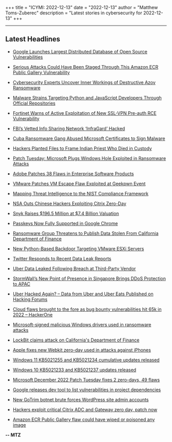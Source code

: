 +++
title = "ICYMI: 2022-12-13"
date = "2022-12-13"
author = "Matthew Toms-Zuberec"
description = "Latest stories in cybersecurity for 2022-12-13"
+++

---------------------------------------------------------------------------
## Latest Headlines
- [Google Launches Largest Distributed Database of Open Source Vulnerabilities](https://thehackernews.com/2022/12/google-launches-largest-distributed.html)

- [Serious Attacks Could Have Been Staged Through This Amazon ECR Public Gallery Vulnerability](https://thehackernews.com/2022/12/serious-attacks-could-have-been-staged.html)

- [Cybersecurity Experts Uncover Inner Workings of Destructive Azov Ransomware](https://thehackernews.com/2022/12/cybersecurity-experts-uncover-inner.html)

- [Malware Strains Targeting Python and JavaScript Developers Through Official Repositories](https://thehackernews.com/2022/12/malware-strains-targeting-python-and.html)

- [Fortinet Warns of Active Exploitation of New SSL-VPN Pre-auth RCE Vulnerability](https://thehackernews.com/2022/12/fortinet-warns-of-active-exploitation.html)

- [FBI’s Vetted Info Sharing Network ‘InfraGard’ Hacked](https://krebsonsecurity.com/2022/12/fbis-vetted-info-sharing-network-infragard-hacked/)

- [Cuba Ransomware Gang Abused Microsoft Certificates to Sign Malware](https://www.wired.com/story/microsoft-certificates-ransomware-cuba-malware/)

- [Hackers Planted Files to Frame Indian Priest Who Died in Custody](https://www.wired.com/story/modified-elephant-stan-swamy-hacked-evidence-frame-bhima-koregaon-16/)

- [Patch Tuesday: Microsoft Plugs Windows Hole Exploited in Ransomware Attacks](https://www.securityweek.com/patch-tuesday-microsoft-plugs-windows-hole-exploited-ransomware-attacks)

- [Adobe Patches 38 Flaws in Enterprise Software Products](https://www.securityweek.com/adobe-patches-38-flaws-enterprise-software-products)

- [VMware Patches VM Escape Flaw Exploited at Geekpwn Event](https://www.securityweek.com/vmware-patches-vm-escape-flaw-exploited-geekpwn-event)

- [Mapping Threat Intelligence to the NIST Compliance Framework](https://www.securityweek.com/mapping-threat-intelligence-nist-compliance-framework)

- [NSA Outs Chinese Hackers Exploiting Citrix Zero-Day](https://www.securityweek.com/nsa-outs-chinese-hackers-exploiting-citrix-zero-day)

- [Snyk Raises $196.5 Million at $7.4 Billion Valuation](https://www.securityweek.com/snyk-raises-1965-million-74-billion-valuation)

- [Passkeys Now Fully Supported in Google Chrome](https://www.securityweek.com/passkeys-now-fully-supported-google-chrome)

- [Ransomware Group Threatens to Publish Data Stolen From California Department of Finance](https://www.securityweek.com/ransomware-group-threatens-publish-data-stolen-california-department-finance)

- [New Python-Based Backdoor Targeting VMware ESXi Servers](https://www.securityweek.com/new-python-based-backdoor-targeting-vmware-esxi-servers)

- [Twitter Responds to Recent Data Leak Reports](https://www.securityweek.com/twitter-responds-recent-data-leak-reports)

- [Uber Data Leaked Following Breach at Third-Party Vendor](https://www.securityweek.com/uber-data-leaked-following-breach-third-party-vendor)

- [StormWall’s New Point of Presence in Singapore Brings DDoS Protection to APAC](https://cybersecuritynews.com/ddos-protection-to-apac/)

- [Uber Hacked Again? – Data from Uber and Uber Eats Published on Hacking Forums](https://cybersecuritynews.com/uber-hacked-again/)

- [Cloud flaws brought to the fore as bug bounty vulnerabilities hit 65k in 2022 – HackerOne](https://portswigger.net/daily-swig/cloud-flaws-brought-to-the-fore-as-bug-bounty-vulnerabilities-hit-65k-in-2022-hackerone)

- [Microsoft-signed malicious Windows drivers used in ransomware attacks](https://www.bleepingcomputer.com/news/microsoft/microsoft-signed-malicious-windows-drivers-used-in-ransomware-attacks/)

- [LockBit claims attack on California's Department of Finance](https://www.bleepingcomputer.com/news/security/lockbit-claims-attack-on-californias-department-of-finance/)

- [Apple fixes new Webkit zero-day used in attacks against iPhones](https://www.bleepingcomputer.com/news/apple/apple-fixes-new-webkit-zero-day-used-in-attacks-against-iphones/)

- [Windows 11 KB5021255 and KB5021234 cumulative updates released](https://www.bleepingcomputer.com/news/microsoft/windows-11-kb5021255-and-kb5021234-cumulative-updates-released/)

- [Windows 10 KB5021233 and KB5021237 updates released](https://www.bleepingcomputer.com/news/microsoft/windows-10-kb5021233-and-kb5021237-updates-released/)

- [Microsoft December 2022 Patch Tuesday fixes 2 zero-days, 49 flaws](https://www.bleepingcomputer.com/news/microsoft/microsoft-december-2022-patch-tuesday-fixes-2-zero-days-49-flaws/)

- [Google releases dev tool to list vulnerabilities in project dependencies](https://www.bleepingcomputer.com/news/security/google-releases-dev-tool-to-list-vulnerabilities-in-project-dependencies/)

- [New GoTrim botnet brute forces WordPress site admin accounts](https://www.bleepingcomputer.com/news/security/new-gotrim-botnet-brute-forces-wordpress-site-admin-accounts/)

- [Hackers exploit critical Citrix ADC and Gateway zero day, patch now](https://www.bleepingcomputer.com/news/security/hackers-exploit-critical-citrix-adc-and-gateway-zero-day-patch-now/)

- [Amazon ECR Public Gallery flaw could have wiped or poisoned any image](https://www.bleepingcomputer.com/news/security/amazon-ecr-public-gallery-flaw-could-have-wiped-or-poisoned-any-image/)

**-- MTZ**